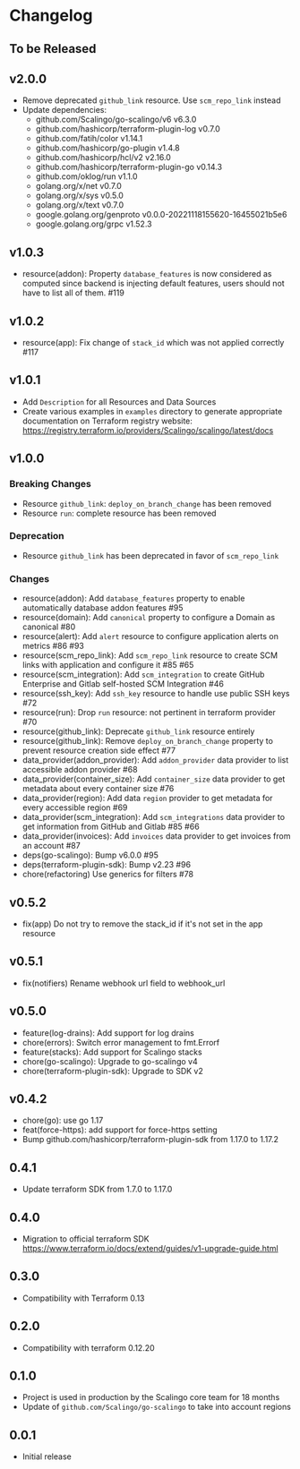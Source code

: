 # Changelog

## To be Released

## v2.0.0

* Remove deprecated `github_link` resource. Use `scm_repo_link` instead
* Update dependencies:
  - github.com/Scalingo/go-scalingo/v6 v6.3.0
  - github.com/hashicorp/terraform-plugin-log v0.7.0
  - github.com/fatih/color v1.14.1
  - github.com/hashicorp/go-plugin v1.4.8
  - github.com/hashicorp/hcl/v2 v2.16.0
  - github.com/hashicorp/terraform-plugin-go v0.14.3
  - github.com/oklog/run v1.1.0
  - golang.org/x/net v0.7.0
  - golang.org/x/sys v0.5.0
  - golang.org/x/text v0.7.0
  - google.golang.org/genproto v0.0.0-20221118155620-16455021b5e6
  - google.golang.org/grpc v1.52.3

## v1.0.3

* resource(addon): Property `database_features` is now considered as computed
  since backend is injecting default features, users should not have to list
  all of them. #119

## v1.0.2

* resource(app): Fix change of `stack_id` which was not applied correctly #117

## v1.0.1

* Add `Description` for all Resources and Data Sources
* Create various examples in `examples` directory to generate appropriate documentation on Terraform registry website:
  https://registry.terraform.io/providers/Scalingo/scalingo/latest/docs

## v1.0.0

### Breaking Changes

* Resource `github_link`: `deploy_on_branch_change` has been removed
* Resource `run`: complete resource has been removed

### Deprecation

* Resource `github_link` has been deprecated in favor of `scm_repo_link`

### Changes

* resource(addon): Add `database_features` property to enable automatically database addon features #95
* resource(domain): Add `canonical` property to configure a Domain as canonical #80
* resource(alert): Add `alert` resource to configure application alerts on metrics #86 #93
* resource(scm_repo_link): Add `scm_repo_link` resource to create SCM links with application and configure it #85 #65
* resource(scm_integration): Add `scm_integration` to create GitHub Enterprise and Gitlab self-hosted SCM Integration #46
* resource(ssh_key): Add `ssh_key` resource to handle use public SSH keys #72
* resource(run): Drop `run` resource: not pertinent in terraform provider #70
* resource(github_link): Deprecate `github_link` resource entirely
* resource(github_link): Remove `deploy_on_branch_change` property to prevent resource creation side effect #77
* data_provider(addon_provider): Add `addon_provider` data provider to list accessible addon provider #68
* data_provider(container_size): Add `container_size` data provider to get metadata about every container size #76
* data_provider(region): Add data `region` provider to get metadata for every accessible region #69
* data_provider(scm_integration): Add `scm_integrations` data provider to get information from GitHub and Gitlab #85 #66
* data_provider(invoices): Add `invoices` data provider to get invoices from an account #87
* deps(go-scalingo): Bump v6.0.0 #95
* deps(terraform-plugin-sdk): Bump v2.23 #96
* chore(refactoring) Use generics for filters #78

## v0.5.2

* fix(app) Do not try to remove the stack_id if it's not set in the app resource

## v0.5.1

* fix(notifiers) Rename webhook url field to webhook_url

## v0.5.0

* feature(log-drains): Add support for log drains
* chore(errors): Switch error management to fmt.Errorf
* feature(stacks): Add support for Scalingo stacks
* chore(go-scalingo): Upgrade to go-scalingo v4
* chore(terraform-plugin-sdk): Upgrade to SDK v2

## v0.4.2

* chore(go): use go 1.17
* feat(force-https): add support for force-https setting
* Bump github.com/hashicorp/terraform-plugin-sdk from 1.17.0 to 1.17.2

## 0.4.1

* Update terraform SDK from 1.7.0 to 1.17.0

## 0.4.0

* Migration to official terraform SDK
  https://www.terraform.io/docs/extend/guides/v1-upgrade-guide.html

## 0.3.0

* Compatibility with Terraform 0.13

## 0.2.0

* Compatibility with terraform 0.12.20

## 0.1.0

* Project is used in production by the Scalingo core team for 18 months
* Update of `github.com/Scalingo/go-scalingo` to take into account regions

## 0.0.1

* Initial release
